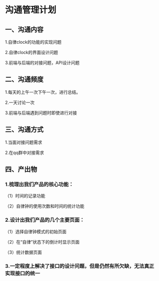 # 沟通管理计划
## 一、沟通内容

1.自律clock的功能的实现问题

2.自律clock的界面设计问题

3.前端与后端的对接问题，API设计问题

## 二、沟通频度

1.每天的上午一次下午一次，进行总结。

2.一天讨论一次

3.前端与后端遇到问题时即使进行对接

## 三、沟通方式

1.当面对接问题需求

2.在qq群中对接需求

## 四、产出物

### 1.梳理出我们产品的核心功能：
    
（1）时间的记录功能

（2）自律钟的使用次数和时间的统计功能

### 2.设计出我们产品的几个主要页面：

（1）选择自律钟模式的初始页面

（2）在“自律”状态下的倒计时显示页面

（3）统计数据页面

### 3.一定程度上解决了接口的设计问题，但是仍然有所欠缺，无法真正实现接口的统一


